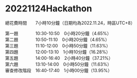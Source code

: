# 20221124Hackathon  

總花費時間　　7小時10分鐘（日期均為2022.11.24，時區UTC+8） 
  
第一題　　　　10:30-10:50　0小時20分鐘（4.65%）  
第二題　　　　10:50-11:10　0小時20分鐘（4.65%）  
第三題　　　　11:10-12:00　0小時50分鐘（11.63%）  
第四題　　　　12:00-13:10　1小時10分鐘（16.28%）  
第五題　　　　14:00-16:40　2小時40分鐘（37.21%）  
第六題　　　　13:10-14:00　0小時50分鐘（11.63%）  
審查修改階段　16:40-17:40　1小時00分鐘（13.95%）  
